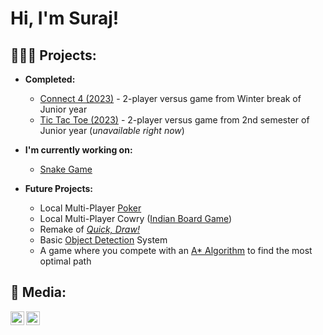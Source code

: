 <h1>Hi, I'm Suraj!

<h2>🧑🏽‍💻 Projects:</h2>

- <b>Completed: </b>
  - [Connect 4 (2023)](https://github.com/SurajP-Py/Connect-4) - 2-player versus game from Winter break of Junior year
  - [Tic Tac Toe (2023)](https://github.com/SurajP-Py/Tic-Tac-Toe) - 2-player versus game from 2nd semester of Junior year (*unavailable right now*)
 
- <b>I'm currently working on: </b>
  - [Snake Game](https://g.co/kgs/dCSbs5J)
 
- <b>Future Projects: </b>
  - Local Multi-Player [Poker](https://www.calstatela.edu/sites/default/files/poker-hand-cheat-sheet.pdf)
  - Local Multi-Player Cowry ([Indian Board Game](https://en.wikipedia.org/wiki/Chowka_bhara))
  - Remake of *[Quick, Draw!](https://quickdraw.withgoogle.com/)*
  - Basic [Object Detection](https://en.wikipedia.org/wiki/Object_detection) System
  - A game where you compete with an [A* Algorithm](https://en.wikipedia.org/wiki/A*_search_algorithm) to find the most optimal path

<h2> 🤳 Media:</h2>

[<img align="left" width="22px" src="https://cdn.jsdelivr.net/npm/simple-icons@v3/icons/youtube.svg" />][youtube]
[<img align="left" width="22px" src="https://cdn.jsdelivr.net/npm/simple-icons@v3/icons/instagram.svg" />][instagram]

[youtube]: https://www.youtube.com/@DuragPatel04
[instagram]: https://www.instagram.com/suraj.patel04/

<!--
**SurajP-Py/SurajP-Py ** is a ✨ _special_ ✨ repository because its `README.md` (this file) appears on your GitHub profile.

Here are some ideas to get you started:

- 🔭 I’m currently working on ...
- 🌱 I’m currently learning ...
- 👯 I’m looking to collaborate on ...
- 🤔 I’m looking for help with ...
- 💬 Ask me about ...
- 📫 How to reach me: ...
- 😄 Pronouns: ...
- ⚡ Fun fact: ...
-->
